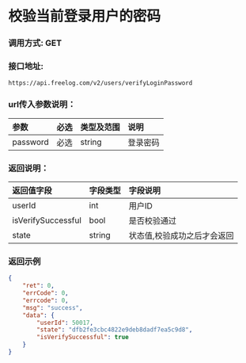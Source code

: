 # 校验当前登录用户的密码



### 调用方式: GET



### 接口地址:

```
https://api.freelog.com/v2/users/verifyLoginPassword
```



### url传入参数说明：

| 参数 | 必选 | 类型及范围 | 说明 |
| :--- | :--- | :--- | :--- |
|password|必选|string|登录密码|



### 返回说明：

| 返回值字段 | 字段类型 | 字段说明 |
| :--- | :--- | :--- |
| userId | int | 用户ID |
| isVerifySuccessful | bool | 是否校验通过 |
| state | string | 状态值,校验成功之后才会返回 |



### 返回示例

```json
{
    "ret": 0,
    "errCode": 0,
    "errcode": 0,
    "msg": "success",
    "data": {
        "userId": 50017,
        "state": "dfb2fe3cbc4822e9deb8dadf7ea5c9d8",
        "isVerifySuccessful": true
    }
}
```

